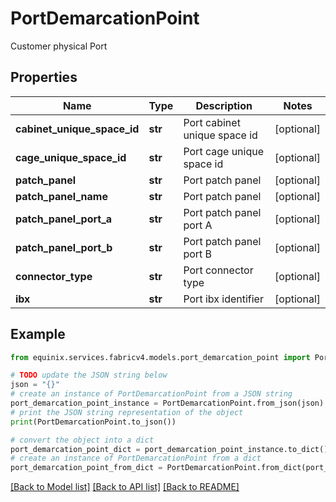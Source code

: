 # PortDemarcationPoint

Customer physical Port

## Properties

Name | Type | Description | Notes
------------ | ------------- | ------------- | -------------
**cabinet_unique_space_id** | **str** | Port cabinet unique space id | [optional] 
**cage_unique_space_id** | **str** | Port cage unique space id | [optional] 
**patch_panel** | **str** | Port patch panel | [optional] 
**patch_panel_name** | **str** | Port patch panel | [optional] 
**patch_panel_port_a** | **str** | Port patch panel port A | [optional] 
**patch_panel_port_b** | **str** | Port patch panel port B | [optional] 
**connector_type** | **str** | Port connector type | [optional] 
**ibx** | **str** | Port ibx identifier | [optional] 

## Example

```python
from equinix.services.fabricv4.models.port_demarcation_point import PortDemarcationPoint

# TODO update the JSON string below
json = "{}"
# create an instance of PortDemarcationPoint from a JSON string
port_demarcation_point_instance = PortDemarcationPoint.from_json(json)
# print the JSON string representation of the object
print(PortDemarcationPoint.to_json())

# convert the object into a dict
port_demarcation_point_dict = port_demarcation_point_instance.to_dict()
# create an instance of PortDemarcationPoint from a dict
port_demarcation_point_from_dict = PortDemarcationPoint.from_dict(port_demarcation_point_dict)
```
[[Back to Model list]](../README.md#documentation-for-models) [[Back to API list]](../README.md#documentation-for-api-endpoints) [[Back to README]](../README.md)


